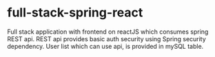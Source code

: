 # full-stack-spring-react
Full stack application with frontend on reactJS which consumes spring REST api. REST api provides basic auth security using Spring security dependency.
User list which can use api, is provided in mySQL table.
